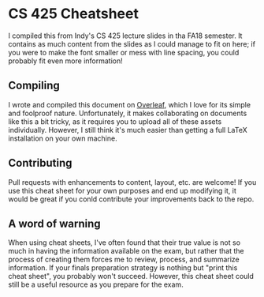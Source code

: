 # CS 425 Cheatsheet

I compiled this from Indy's CS 425 lecture slides in tha FA18 semester. It
contains as much content from the slides as I could manage to fit on here;
if you were to make the font smaller or mess with line spacing, you could
probably fit even more information!

## Compiling

I wrote and compiled this document on
[Overleaf](https://www.overleaf.com?r=82cf1f20&rm=d&rs=b), which I love for
its simple and foolproof nature. Unfortunately, it makes collaborating on
documents like this a bit tricky, as it requires you to upload all of these
assets individually. However, I still think it's much easier than getting a
full LaTeX installation on your own machine.

## Contributing

Pull requests with enhancements to content, layout, etc. are welcome! If you
use this cheat sheet for your own purposes and end up modifying it, it would
be great if you conld contribute your improvements back to the repo.

## A word of warning

When using cheat sheets, I've often found that their true value is not so much
in having the information available on the exam, but rather that the process
of creating them forces me to review, process, and summarize information. If
your finals preparation strategy is nothing but "print this cheat sheet", you
probably won't succeed. However, this cheat sheet could still be a useful
resource as you prepare for the exam.
